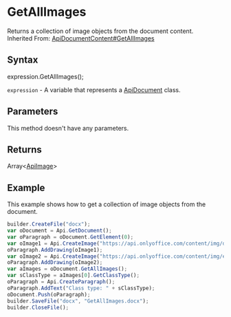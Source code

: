 # GetAllImages

Returns a collection of image objects from the document content.<br>Inherited From: [ApiDocumentContent#GetAllImages](../../ApiDocumentContent/Methods/GetAllImages.md)

## Syntax

expression.GetAllImages();

`expression` - A variable that represents a [ApiDocument](../ApiDocument.md) class.

## Parameters

This method doesn't have any parameters.

## Returns

Array<[ApiImage](../../ApiImage/ApiImage.md)>

## Example

This example shows how to get a collection of image objects from the document.

```javascript
builder.CreateFile("docx");
var oDocument = Api.GetDocument();
var oParagraph = oDocument.GetElement(0);
var oImage1 = Api.CreateImage("https://api.onlyoffice.com/content/img/docbuilder/examples/coordinate_aspects.png", 60 * 36000, 35 * 36000);
oParagraph.AddDrawing(oImage1);
var oImage2 = Api.CreateImage("https://api.onlyoffice.com/content/img/editor/sharing_settings.png", 60 * 36000, 35 * 36000);
oParagraph.AddDrawing(oImage2);
var aImages = oDocument.GetAllImages();
var sClassType = aImages[0].GetClassType();
oParagraph = Api.CreateParagraph();
oParagraph.AddText("Class type: " + sClassType);
oDocument.Push(oParagraph); 
builder.SaveFile("docx", "GetAllImages.docx");
builder.CloseFile();
```